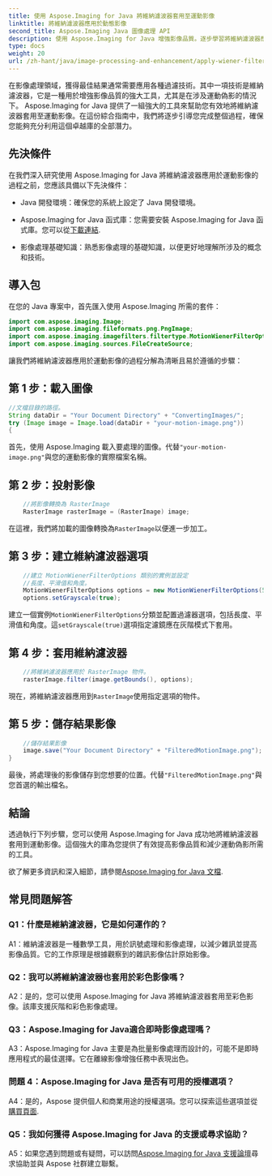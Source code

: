 ```yaml
---
title: 使用 Aspose.Imaging for Java 將維納濾波器套用至運動影像
linktitle: 將維納濾波器應用於動態影像
second_title: Aspose.Imaging Java 圖像處理 API
description: 使用 Aspose.Imaging for Java 增強影像品質。逐步學習將維納濾波器應用於運動影像。優化您的影像處理。
type: docs
weight: 20
url: /zh-hant/java/image-processing-and-enhancement/apply-wiener-filter-to-motion-images/
---
```


在影像處理領域，獲得最佳結果通常需要應用各種過濾技術。其中一項技術是維納濾波器，它是一種用於增強影像品質的強大工具，尤其是在涉及運動偽影的情況下。 Aspose.Imaging for Java 提供了一組強大的工具來幫助您有效地將維納濾波器套用至運動影像。在這份綜合指南中，我們將逐步引導您完成整個過程，確保您能夠充分利用這個卓越庫的全部潛力。

## 先決條件

在我們深入研究使用 Aspose.Imaging for Java 將維納濾波器應用於運動影像的過程之前，您應該具備以下先決條件：

- Java 開發環境：確保您的系統上設定了 Java 開發環境。

-  Aspose.Imaging for Java 函式庫：您需要安裝 Aspose.Imaging for Java 函式庫。您可以從[下載連結](https://releases.aspose.com/imaging/java/).

- 影像處理基礎知識：熟悉影像處理的基礎知識，以便更好地理解所涉及的概念和技術。

## 導入包

在您的 Java 專案中，首先匯入使用 Aspose.Imaging 所需的套件：

```java
import com.aspose.imaging.Image;
import com.aspose.imaging.fileformats.png.PngImage;
import com.aspose.imaging.imagefilters.filtertype.MotionWienerFilterOptions;
import com.aspose.imaging.sources.FileCreateSource;
```

讓我們將維納濾波器應用於運動影像的過程分解為清晰且易於遵循的步驟：

## 第 1 步：載入圖像

```java
//文檔目錄的路徑。
String dataDir = "Your Document Directory" + "ConvertingImages/";
try (Image image = Image.load(dataDir + "your-motion-image.png"))
{
```

首先，使用 Aspose.Imaging 載入要處理的圖像。代替`"your-motion-image.png"`與您的運動影像的實際檔案名稱。

## 第 2 步：投射影像

```java
    //將影像轉換為 RasterImage
    RasterImage rasterImage = (RasterImage) image;
```

在這裡，我們將加載的圖像轉換為`RasterImage`以便進一步加工。

## 第 3 步：建立維納濾波器選項

```java
    //建立 MotionWienerFilterOptions 類別的實例並設定
    //長度、平滑值和角度。
    MotionWienerFilterOptions options = new MotionWienerFilterOptions(50, 9, 90);
    options.setGrayscale(true);
```

建立一個實例`MotionWienerFilterOptions`分類並配置過濾器選項，包括長度、平滑值和角度。這`setGrayscale(true)`選項指定濾鏡應在灰階模式下套用。

## 第 4 步：套用維納濾波器

```java
    //將維納濾波器應用於 RasterImage 物件。
    rasterImage.filter(image.getBounds(), options);
```

現在，將維納濾波器應用到`RasterImage`使用指定選項的物件。

## 第 5 步：儲存結果影像

```java
    //儲存結果影像
    image.save("Your Document Directory" + "FilteredMotionImage.png");
}
```

最後，將處理後的影像儲存到您想要的位置。代替`"FilteredMotionImage.png"`與您首選的輸出檔名。

## 結論

透過執行下列步驟，您可以使用 Aspose.Imaging for Java 成功地將維納濾波器套用到運動影像。這個強大的庫為您提供了有效提高影像品質和減少運動偽影所需的工具。

欲了解更多資訊和深入細節，請參閱[Aspose.Imaging for Java 文檔](https://reference.aspose.com/imaging/java/).

## 常見問題解答

### Q1：什麼是維納濾波器，它是如何運作的？

A1：維納濾波器是一種數學工具，用於訊號處理和影像處理，以減少雜訊並提高影像品質。它的工作原理是根據觀察到的雜訊影像估計原始影像。

### Q2：我可以將維納濾波器也套用於彩色影像嗎？

A2：是的，您可以使用 Aspose.Imaging for Java 將維納濾波器套用至彩色影像。該庫支援灰階和彩色影像處理。

### Q3：Aspose.Imaging for Java適合即時影像處理嗎？

A3：Aspose.Imaging for Java 主要是為批量影像處理而設計的，可能不是即時應用程式的最佳選擇。它在離線影像增強任務中表現出色。

### 問題 4：Aspose.Imaging for Java 是否有可用的授權選項？

 A4：是的，Aspose 提供個人和商業用途的授權選項。您可以探索這些選項並從[購買頁面](https://purchase.aspose.com/buy).

### Q5：我如何獲得 Aspose.Imaging for Java 的支援或尋求協助？

 A5：如果您遇到問題或有疑問，可以訪問[Aspose.Imaging for Java 支援論壇](https://forum.aspose.com/)尋求協助並與 Aspose 社群建立聯繫。